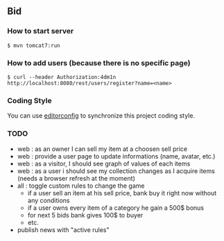 ## Bid

### How to start server

    $ mvn tomcat7:run

### How to add users (because there is no specific page)

    $ curl --header Authorization:4dm1n http://localhost:8080/rest/users/register?name=<name>

### Coding Style

You can use [editorconfig](http://editorconfig.org) to synchronize this project coding style.

### TODO

 - web : as an owner I can sell my item at a choosen sell price
 - web : provide a user page to update informations (name, avatar, etc.)
 - web : as a visitor, I should see graph of values of each items
 - web : as a user i should see my collection changes as I acquire items (needs a browser refresh at the moment)
 - all : toggle custom rules to change the game
    - if a user sell an item at his sell price, bank buy it right now without any conditions
    - if a user owns every item of a category he gain a 500$ bonus
    - for next 5 bids bank gives 100$ to buyer
    - etc.
 - publish news with "active rules"